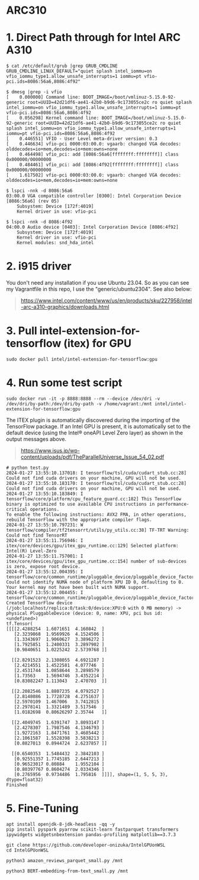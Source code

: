 # ARC310

# 1. Direct Path through for Intel ARC A310
```
$ cat /etc/default/grub |grep GRUB_CMDLINE
GRUB_CMDLINE_LINUX_DEFAULT="quiet splash intel_iommu=on vfio_iommu_type1.allow_unsafe_interrupts=1 iommu=pt vfio-pci.ids=8086:56a6,8086:4f92"
```
```
$ dmesg |grep -i vfio
[    0.000000] Command line: BOOT_IMAGE=/boot/vmlinuz-5.15.0-92-generic root=UUID=42d21df6-ae41-42b0-b9d6-9c173055ce2c ro quiet splash intel_iommu=on vfio_iommu_type1.allow_unsafe_interrupts=1 iommu=pt vfio-pci.ids=8086:56a6,8086:4f92
[    0.056298] Kernel command line: BOOT_IMAGE=/boot/vmlinuz-5.15.0-92-generic root=UUID=42d21df6-ae41-42b0-b9d6-9c173055ce2c ro quiet splash intel_iommu=on vfio_iommu_type1.allow_unsafe_interrupts=1 iommu=pt vfio-pci.ids=8086:56a6,8086:4f92
[    0.446551] VFIO - User Level meta-driver version: 0.3
[    0.446634] vfio-pci 0000:03:00.0: vgaarb: changed VGA decodes: olddecodes=io+mem,decodes=io+mem:owns=none
[    0.464498] vfio_pci: add [8086:56a6[ffffffff:ffffffff]] class 0x000000/00000000
[    0.484461] vfio_pci: add [8086:4f92[ffffffff:ffffffff]] class 0x000000/00000000
[    1.617502] vfio-pci 0000:03:00.0: vgaarb: changed VGA decodes: olddecodes=io+mem,decodes=io+mem:owns=none
```
```
$ lspci -nnk -d 8086:56a6
03:00.0 VGA compatible controller [0300]: Intel Corporation Device [8086:56a6] (rev 05)
	Subsystem: Device [172f:4019]
	Kernel driver in use: vfio-pci

$ lspci -nnk -d 8086:4f92
04:00.0 Audio device [0403]: Intel Corporation Device [8086:4f92]
	Subsystem: Device [172f:4019]
	Kernel driver in use: vfio-pci
	Kernel modules: snd_hda_intel
```

# 2. i915 driver
You don't need any installation if you use Ubuntu 23.04. So as you can see my Vagrantfile in this repo, I use the "generic/ubuntu2304". See also below: <br>
>https://www.intel.com/content/www/us/en/products/sku/227958/intel-arc-a310-graphics/downloads.html

# 3. Pull intel-extension-for-tensorflow (itex) for GPU 
```
sudo docker pull intel/intel-extension-for-tensorflow:gpu
```

# 4. Run some test script
```
sudo docker run -it -p 8888:8888 --rm --device /dev/dri -v /dev/dri/by-path:/dev/dri/by-path -v /home/vagrant:/mnt intel/intel-extension-for-tensorflow:gpu
```
The ITEX plugin is automatically discovered during the importing of the TensorFlow package. If an Intel GPU is present, it is automatically set to the default device (using the Intel® oneAPI Level Zero layer) as shown in the output messages above. <br>
>https://www.isus.jp/wp-content/uploads/pdf/TheParallelUniverse_Issue_54_02.pdf
```
# python test.py 
2024-01-27 13:55:10.137018: I tensorflow/tsl/cuda/cudart_stub.cc:28] Could not find cuda drivers on your machine, GPU will not be used.
2024-01-27 13:55:10.183170: I tensorflow/tsl/cuda/cudart_stub.cc:28] Could not find cuda drivers on your machine, GPU will not be used.
2024-01-27 13:55:10.183849: I tensorflow/core/platform/cpu_feature_guard.cc:182] This TensorFlow binary is optimized to use available CPU instructions in performance-critical operations.
To enable the following instructions: AVX2 FMA, in other operations, rebuild TensorFlow with the appropriate compiler flags.
2024-01-27 13:55:10.797231: W tensorflow/compiler/tf2tensorrt/utils/py_utils.cc:38] TF-TRT Warning: Could not find TensorRT
2024-01-27 13:55:11.756946: I itex/core/devices/gpu/itex_gpu_runtime.cc:129] Selected platform: Intel(R) Level-Zero
2024-01-27 13:55:11.757001: I itex/core/devices/gpu/itex_gpu_runtime.cc:154] number of sub-devices is zero, expose root device.
2024-01-27 13:55:12.004395: I tensorflow/core/common_runtime/pluggable_device/pluggable_device_factory.cc:306] Could not identify NUMA node of platform XPU ID 0, defaulting to 0. Your kernel may not have been built with NUMA support.
2024-01-27 13:55:12.004455: I tensorflow/core/common_runtime/pluggable_device/pluggable_device_factory.cc:272] Created TensorFlow device (/job:localhost/replica:0/task:0/device:XPU:0 with 0 MB memory) -> physical PluggableDevice (device: 0, name: XPU, pci bus id: <undefined>)
tf.Tensor(
[[[[2.4288254  1.6071651  4.160842  ]
   [2.3239868  1.9569926  4.1524506 ]
   [1.3343697  1.9060627  3.3896272 ]
   [1.7925851  1.2400331  3.2897902 ]
   [0.9840651  1.0225242  2.5739768 ]]

  [[2.8291523  2.1308055  4.6921287 ]
   [2.4214551  1.4522581  4.077746  ]
   [2.4531744  1.0858644  3.2898579 ]
   [1.73563    1.5694746  3.4352214 ]
   [0.83082247 1.113043   2.470703  ]]

  [[2.2082546  1.8807235  4.0792527 ]
   [2.8148086  1.7728728  4.2751637 ]
   [2.5970109  1.467006   3.7412815 ]
   [2.2978141  1.3321489  3.517546  ]
   [1.0182698  0.80626297 2.35744   ]]

  [[2.4049745  1.6391747  3.8093147 ]
   [2.4278307  1.7987546  4.1346793 ]
   [1.9272163  1.8471761  3.4685442 ]
   [2.1061587  1.5528398  3.5838213 ]
   [0.8827013  0.8944724  2.6237857 ]]

  [[0.6540353  1.5484432  2.3842103 ]
   [0.92551357 1.7745185  2.6447213 ]
   [0.96523017 0.80884    1.9552104 ]
   [0.80397767 0.8604274  2.0334346 ]
   [0.2765956  0.9734486  1.795816  ]]]], shape=(1, 5, 5, 3), dtype=float32)
Finished
```

# 5. Fine-Tuning
```
apt install openjdk-8-jdk-headless -qq -y
pip install pyspark pyarrow scikit-learn fastparquet transformers ipywidgets widgetsnbextension pandas-profiling matplotlib==3.7.3
```
```
git clone https://github.com/developer-onizuka/IntelGPUonWSL
cd IntelGPUonWSL
```
```
python3 amazon_reviews_parquet_small.py /mnt
```
```
python3 BERT-embedding-from-text_small.py /mnt
```

